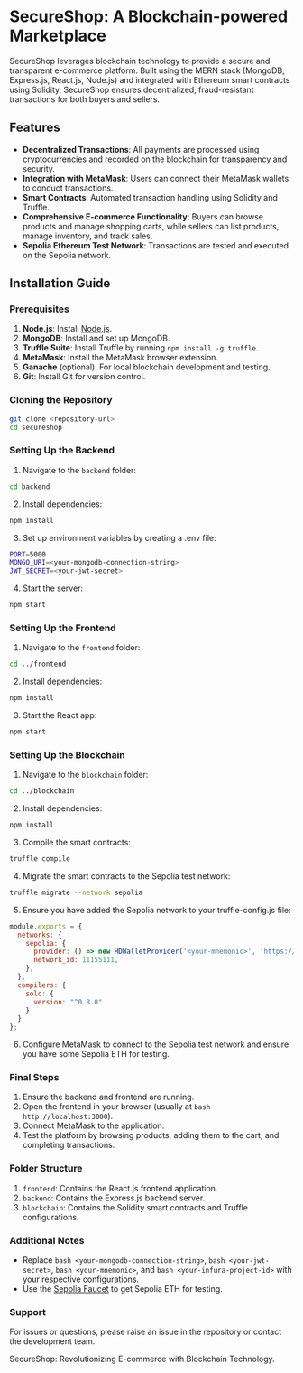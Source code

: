 # SecureShop: A Blockchain-powered Marketplace

SecureShop leverages blockchain technology to provide a secure and transparent e-commerce platform. Built using the MERN stack (MongoDB, Express.js, React.js, Node.js) and integrated with Ethereum smart contracts using Solidity, SecureShop ensures decentralized, fraud-resistant transactions for both buyers and sellers.

## Features
- **Decentralized Transactions**: All payments are processed using cryptocurrencies and recorded on the blockchain for transparency and security.
- **Integration with MetaMask**: Users can connect their MetaMask wallets to conduct transactions.
- **Smart Contracts**: Automated transaction handling using Solidity and Truffle.
- **Comprehensive E-commerce Functionality**: Buyers can browse products and manage shopping carts, while sellers can list products, manage inventory, and track sales.
- **Sepolia Ethereum Test Network**: Transactions are tested and executed on the Sepolia network.

## Installation Guide

### Prerequisites
1. **Node.js**: Install [Node.js](https://nodejs.org/).
2. **MongoDB**: Install and set up MongoDB.
3. **Truffle Suite**: Install Truffle by running `npm install -g truffle`.
4. **MetaMask**: Install the MetaMask browser extension.
5. **Ganache** (optional): For local blockchain development and testing.
6. **Git**: Install Git for version control.

### Cloning the Repository
```bash
git clone <repository-url>
cd secureshop
```
### Setting Up the Backend
1. Navigate to the ```backend``` folder:
```bash
cd backend
```
2. Install dependencies:

```bash
npm install
```
3. Set up environment variables by creating a .env file:
```bash
PORT=5000
MONGO_URI=<your-mongodb-connection-string>
JWT_SECRET=<your-jwt-secret>
```
4. Start the server:
```bash
npm start
```

### Setting Up the Frontend
1. Navigate to the ```frontend``` folder:
```bash
cd ../frontend
```
2. Install dependencies:
```bash
npm install
```

3. Start the React app:
```bash
npm start
```

### Setting Up the Blockchain
1. Navigate to the ```blockchain``` folder:
```bash
cd ../blockchain
```
2. Install dependencies:
```bash
npm install
```
3. Compile the smart contracts:
```bash
truffle compile
```
4. Migrate the smart contracts to the Sepolia test network:
```bash
truffle migrate --network sepolia
```
5. Ensure you have added the Sepolia network to your truffle-config.js file:
```javascript
module.exports = {
  networks: {
    sepolia: {
      provider: () => new HDWalletProvider('<your-mnemonic>', 'https://sepolia.infura.io/v3/<your-infura-project-id>'),
      network_id: 11155111,
    },
  },
  compilers: {
    solc: {
      version: "^0.8.0"
    }
  }
};
```
6. Configure MetaMask to connect to the Sepolia test network and ensure you have some Sepolia ETH for testing.

### Final Steps
1. Ensure the backend and frontend are running.
2. Open the frontend in your browser (usually at ```bash http://localhost:3000```).
3. Connect MetaMask to the application.
4. Test the platform by browsing products, adding them to the cart, and completing transactions.

### Folder Structure
1. ```frontend```: Contains the React.js frontend application.
2. ```backend```: Contains the Express.js backend server.
3. ```blockchain```: Contains the Solidity smart contracts and Truffle configurations.

### Additional Notes
- Replace ```bash <your-mongodb-connection-string>```, ```bash <your-jwt-secret>```, ```bash <your-mnemonic>```, and ```bash <your-infura-project-id>``` with your respective configurations.
- Use the <a href="https://faucets.chain.link/sepolia">Sepolia Faucet</a> to get Sepolia ETH for testing.
  
### Support
For issues or questions, please raise an issue in the repository or contact the development team.

SecureShop: Revolutionizing E-commerce with Blockchain Technology.
